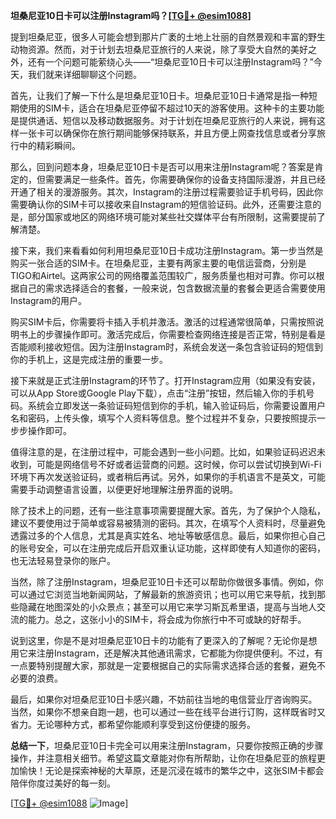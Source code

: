 **坦桑尼亚10日卡可以注册Instagram吗？[[TG💪+ @esim1088](https://t.me/s/esim1088)]**

提到坦桑尼亚，很多人可能会想到那片广袤的土地上壮丽的自然景观和丰富的野生动物资源。然而，对于计划去坦桑尼亚旅行的人来说，除了享受大自然的美好之外，还有一个问题可能萦绕心头——“坦桑尼亚10日卡可以注册Instagram吗？”今天，我们就来详细聊聊这个问题。

首先，让我们了解一下什么是坦桑尼亚10日卡。坦桑尼亚10日卡通常是指一种短期使用的SIM卡，适合在坦桑尼亚停留不超过10天的游客使用。这种卡的主要功能是提供通话、短信以及移动数据服务。对于计划在坦桑尼亚旅行的人来说，拥有这样一张卡可以确保你在旅行期间能够保持联系，并且方便上网查找信息或者分享旅行中的精彩瞬间。

那么，回到问题本身，坦桑尼亚10日卡是否可以用来注册Instagram呢？答案是肯定的，但需要满足一些条件。首先，你需要确保你的设备支持国际漫游，并且已经开通了相关的漫游服务。其次，Instagram的注册过程需要验证手机号码，因此你需要确认你的SIM卡可以接收来自Instagram的短信验证码。此外，还需要注意的是，部分国家或地区的网络环境可能对某些社交媒体平台有所限制，这需要提前了解清楚。

接下来，我们来看看如何利用坦桑尼亚10日卡成功注册Instagram。第一步当然是购买一张合适的SIM卡。在坦桑尼亚，主要有两家主要的电信运营商，分别是TIGO和Airtel。这两家公司的网络覆盖范围较广，服务质量也相对可靠。你可以根据自己的需求选择适合的套餐，一般来说，包含数据流量的套餐会更适合需要使用Instagram的用户。

购买SIM卡后，你需要将卡插入手机并激活。激活的过程通常很简单，只需按照说明书上的步骤操作即可。激活完成后，你需要检查网络连接是否正常，特别是看是否能顺利接收短信。因为注册Instagram时，系统会发送一条包含验证码的短信到你的手机上，这是完成注册的重要一步。

接下来就是正式注册Instagram的环节了。打开Instagram应用（如果没有安装，可以从App Store或Google Play下载），点击“注册”按钮，然后输入你的手机号码。系统会立即发送一条验证码短信到你的手机，输入验证码后，你需要设置用户名和密码，上传头像，填写个人资料等信息。整个过程并不复杂，只要按照提示一步步操作即可。

值得注意的是，在注册过程中，可能会遇到一些小问题。比如，如果验证码迟迟未收到，可能是网络信号不好或者运营商的问题。这时候，你可以尝试切换到Wi-Fi环境下再次发送验证码，或者稍后再试。另外，如果你的手机语言不是英文，可能需要手动调整语言设置，以便更好地理解注册界面的说明。

除了技术上的问题，还有一些注意事项需要提醒大家。首先，为了保护个人隐私，建议不要使用过于简单或容易被猜测的密码。其次，在填写个人资料时，尽量避免透露过多的个人信息，尤其是真实姓名、地址等敏感信息。最后，如果你担心自己的账号安全，可以在注册完成后开启双重认证功能，这样即使有人知道你的密码，也无法轻易登录你的账户。

当然，除了注册Instagram，坦桑尼亚10日卡还可以帮助你做很多事情。例如，你可以通过它浏览当地新闻网站，了解最新的旅游资讯；也可以用它来导航，找到那些隐藏在地图深处的小众景点；甚至可以用它来学习斯瓦希里语，提高与当地人交流的能力。总之，这张小小的SIM卡，将会成为你旅行中不可或缺的好帮手。

说到这里，你是不是对坦桑尼亚10日卡的功能有了更深入的了解呢？无论你是想用它来注册Instagram，还是解决其他通讯需求，它都能为你提供便利。不过，有一点要特别提醒大家，那就是一定要根据自己的实际需求选择合适的套餐，避免不必要的浪费。

最后，如果你对坦桑尼亚10日卡感兴趣，不妨前往当地的电信营业厅咨询购买。当然，如果你不想亲自跑一趟，也可以通过一些在线平台进行订购，这样既省时又省力。无论哪种方式，都希望你能顺利享受到这份便捷的服务。

**总结一下**，坦桑尼亚10日卡完全可以用来注册Instagram，只要你按照正确的步骤操作，并注意相关细节。希望这篇文章能对你有所帮助，让你在坦桑尼亚的旅程更加愉快！无论是探索神秘的大草原，还是沉浸在城市的繁华之中，这张SIM卡都会陪伴你度过美好的每一刻。

[[TG💪+ @esim1088](https://t.me/s/esim1088) ![Image](https://i.postimg.cc/4NQfJmqS/Snipaste-2025-05-13-00-14-12.png)]